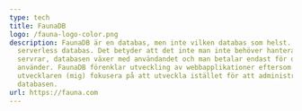 ```yaml
---
type: tech
title: FaunaDB
logo: /fauna-logo-color.png
description: FaunaDB är en databas, men inte vilken databas som helst. Det är en
  serverless databas. Det betyder att det inte man inte behöver hantera några
  servrar, databasen växer med användandet och man betalar endast för det man
  använder. FaunaDB förenklar utveckling av webbapplikationer eftersom det låter
  utvecklaren (mig) fokusera på att utveckla istället för att administrera
  databasen.
url: https://fauna.com
---
```

